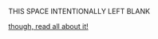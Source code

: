 THIS SPACE INTENTIONALLY LEFT BLANK

[though, read all about it!](https://github.com/appwiz/appwiz/wiki)

